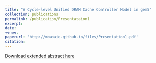 ```yaml
---
title: "A Cycle-level Unified DRAM Cache Controller Model in gem5"
collection: publications
permalink: /publication/Presentataion1
excerpt: 
date: 
venue: 
paperurl: 'http://mbabaie.github.io/files/Presentation1.pdf'
citation: 
---
```


[Download extended abstract here](http://mbabaie.github.io/files/Presentation1.pdf)
